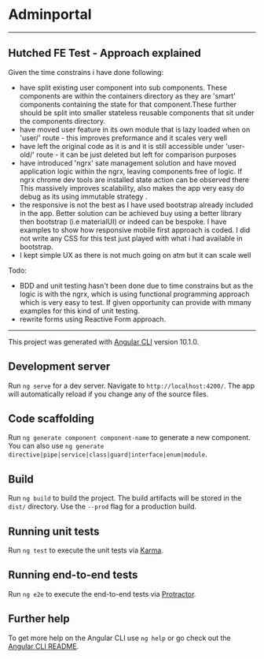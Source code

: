 # Adminportal
****
## Hutched FE Test - Approach explained
Given the time constrains i have done following: 
- have split existing user component into sub components. These components are within the containers directory as they are 'smart' components containing the state for that component.These further should be split into smaller stateless reusable components that sit under the components directory.
- have moved user feature in its own module that is lazy loaded when on 'user/' route - this improves preformance and it scales very well 
- have left the original code as it is and it is still accessible under 'user-old/' route - it can be just deleted but left for comparison purposes   
- have introduced 'ngrx' sate management solution and have moved application logic within the ngrx, leaving components free of logic. If ngrx chrome dev tools are installed state action can be observed there This massively improves scalability, also makes the app very easy do debug as its using immutable strategy .
- the responsive is not the best as I have used bootstrap already included in the app. Better solution can be achieved buy using a better library then bootstrap (i.e materialUI) or indeed can be bespoke. I have examples to show how responsive mobile first approach is coded. I did not write any CSS for this test just played with what i had available in bootstrap.
- I kept simple UX as there is not much going on atm but it can scale well

Todo: 
- BDD and unit testing hasn't been done due to time constrains but as the logic is with the ngrx, which is using functional programming approach which is very easy to test. If given opportunity can provide with mmany examples for this kind of unit testing. 
- rewrite forms using Reactive Form approach.  
****
This project was generated with [Angular CLI](https://github.com/angular/angular-cli) version 10.1.0.

## Development server

Run `ng serve` for a dev server. Navigate to `http://localhost:4200/`. The app will automatically reload if you change any of the source files.

## Code scaffolding

Run `ng generate component component-name` to generate a new component. You can also use `ng generate directive|pipe|service|class|guard|interface|enum|module`.

## Build

Run `ng build` to build the project. The build artifacts will be stored in the `dist/` directory. Use the `--prod` flag for a production build.

## Running unit tests

Run `ng test` to execute the unit tests via [Karma](https://karma-runner.github.io).

## Running end-to-end tests

Run `ng e2e` to execute the end-to-end tests via [Protractor](http://www.protractortest.org/).

## Further help

To get more help on the Angular CLI use `ng help` or go check out the [Angular CLI README](https://github.com/angular/angular-cli/blob/master/README.md).
